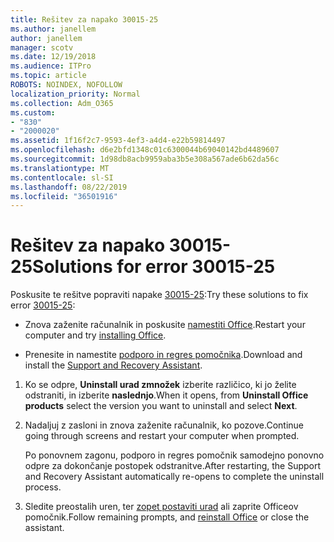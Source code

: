 ```yaml
---
title: Rešitev za napako 30015-25
ms.author: janellem
author: janellem
manager: scotv
ms.date: 12/19/2018
ms.audience: ITPro
ms.topic: article
ROBOTS: NOINDEX, NOFOLLOW
localization_priority: Normal
ms.collection: Adm_O365
ms.custom:
- "830"
- "2000020"
ms.assetid: 1f16f2c7-9593-4ef3-a4d4-e22b59814497
ms.openlocfilehash: d6e2bfd1348c01c6300044b69040142bd4489607
ms.sourcegitcommit: 1d98db8acb9959aba3b5e308a567ade6b62da56c
ms.translationtype: MT
ms.contentlocale: sl-SI
ms.lasthandoff: 08/22/2019
ms.locfileid: "36501916"
---
```

# <a name="solutions-for-error-30015-25"></a><span data-ttu-id="b2fca-102">Rešitev za napako 30015-25</span><span class="sxs-lookup"><span data-stu-id="b2fca-102">Solutions for error 30015-25</span></span>

<span data-ttu-id="b2fca-103">Poskusite te rešitve popraviti napake [30015-25](https://support.office.com/article/d5df89a9-0507-4b4c-92f9-22f457e630aa?wt.mc_id=Alchemy_ClientDIA):</span><span class="sxs-lookup"><span data-stu-id="b2fca-103">Try these solutions to fix error [30015-25](https://support.office.com/article/d5df89a9-0507-4b4c-92f9-22f457e630aa?wt.mc_id=Alchemy_ClientDIA):</span></span>
  
- <span data-ttu-id="b2fca-104">Znova zaženite računalnik in poskusite [namestiti Office](https://portal.office.com/OLS/MySoftware.aspx).</span><span class="sxs-lookup"><span data-stu-id="b2fca-104">Restart your computer and try [installing Office](https://portal.office.com/OLS/MySoftware.aspx).</span></span>

- <span data-ttu-id="b2fca-105">Prenesite in namestite [podporo in regres pomočnika](https://aka.ms/SARA-OfficeUninstall-Alchemy).</span><span class="sxs-lookup"><span data-stu-id="b2fca-105">Download and install the [Support and Recovery Assistant](https://aka.ms/SARA-OfficeUninstall-Alchemy).</span></span>

1. <span data-ttu-id="b2fca-106">Ko se odpre, **Uninstall urad zmnožek** izberite različico, ki jo želite odstraniti, in izberite **naslednjo**.</span><span class="sxs-lookup"><span data-stu-id="b2fca-106">When it opens, from **Uninstall Office products** select the version you want to uninstall and select **Next**.</span></span>

2. <span data-ttu-id="b2fca-107">Nadaljuj z zasloni in znova zaženite računalnik, ko pozove.</span><span class="sxs-lookup"><span data-stu-id="b2fca-107">Continue going through screens and restart your computer when prompted.</span></span>

    <span data-ttu-id="b2fca-108">Po ponovnem zagonu, podporo in regres pomočnik samodejno ponovno odpre za dokončanje postopek odstranitve.</span><span class="sxs-lookup"><span data-stu-id="b2fca-108">After restarting, the Support and Recovery Assistant automatically re-opens to complete the uninstall process.</span></span>

3. <span data-ttu-id="b2fca-109">Sledite preostalih uren, ter [zopet postaviti urad](https://portal.office.com/OLS/MySoftware.aspx) ali zaprite Officeov pomočnik.</span><span class="sxs-lookup"><span data-stu-id="b2fca-109">Follow remaining prompts, and [reinstall Office](https://portal.office.com/OLS/MySoftware.aspx) or close the assistant.</span></span>
